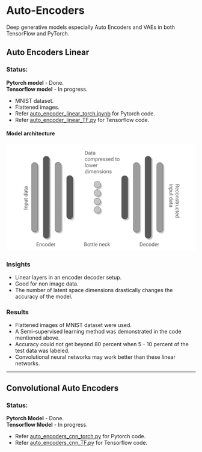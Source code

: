 # Auto-Encoders
Deep generative models especially Auto Encoders and VAEs in both TensorFlow and PyTorch.<br>

## Auto Encoders Linear<br>
### **Status:**<br>
**Pytorch model** - Done.<br>
**Tensorflow model** - In progress. <br>
- MNIST dataset.
- Flattened images.
- Refer [auto_encoder_linear_torch.ipynb](./auto_encoder_linear_torch.ipynb) for Pytorch code.
- Refer [auto_encoder_linear_TF.py](./auto_encoder_linear_TF.py) for Tensorflow code.

#### Model architecture
![flat_encoder_decoder](./images/linear.png)

### Insights
- Linear layers in an encoder decoder setup.
- Good for non image data.
- The number of latent space dimensions drastically changes the accuracy of the model.

### Results
- Flattened images of MNIST dataset were used.
- A Semi-supervised learning method was demonstrated in the code mentioned above.
- Accuracy could not get beyond 80 percent when 5 - 10 percent of the test data was labeled.
- Convolutional neural networks may work better than these linear networks.<br>
___
## Convolutional Auto Encoders<br>
### **Status:**<br>
**Pytorch Model** - Done.<br>
**Tensorflow Model** - In progress.<br>
- Refer [auto_encoders_cnn_torch.py](./auto_encoders_cnn_torch.py) for Pytorch code.
- Refer [auto_encoders_cnn_TF.py](./auto_encoders_cnn_TF.py) for Tensorflow code.
